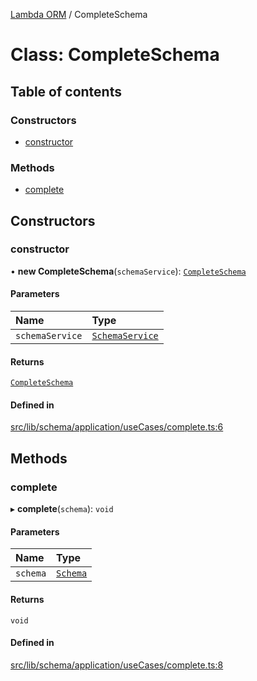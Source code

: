 [Lambda ORM](../README.md) / CompleteSchema

# Class: CompleteSchema

## Table of contents

### Constructors

- [constructor](CompleteSchema.md#constructor)

### Methods

- [complete](CompleteSchema.md#complete)

## Constructors

### constructor

• **new CompleteSchema**(`schemaService`): [`CompleteSchema`](CompleteSchema.md)

#### Parameters

| Name | Type |
| :------ | :------ |
| `schemaService` | [`SchemaService`](SchemaService.md) |

#### Returns

[`CompleteSchema`](CompleteSchema.md)

#### Defined in

[src/lib/schema/application/useCases/complete.ts:6](https://github.com/lambda-orm/lambdaorm-base/blob/76260f9/src/lib/schema/application/useCases/complete.ts#L6)

## Methods

### complete

▸ **complete**(`schema`): `void`

#### Parameters

| Name | Type |
| :------ | :------ |
| `schema` | [`Schema`](../interfaces/Schema.md) |

#### Returns

`void`

#### Defined in

[src/lib/schema/application/useCases/complete.ts:8](https://github.com/lambda-orm/lambdaorm-base/blob/76260f9/src/lib/schema/application/useCases/complete.ts#L8)
